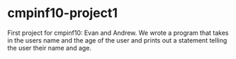 # cmpinf10-project1
First project for cmpinf10: Evan and Andrew. We wrote a program that takes in the users name and the age of the user and prints out a statement telling the user their name and age.
